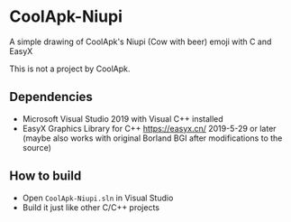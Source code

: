 # CoolApk-Niupi
A simple drawing of CoolApk's Niupi (Cow with beer) emoji with C and EasyX

This is not a project by CoolApk.

## Dependencies

- Microsoft Visual Studio 2019 with Visual C++ installed
- EasyX Graphics Library for C++ <https://easyx.cn/> 2019-5-29 or later (maybe also works with original Borland BGI after modifications to the source)

## How to build

- Open `CoolApk-Niupi.sln` in Visual Studio
- Build it just like other C/C++ projects
